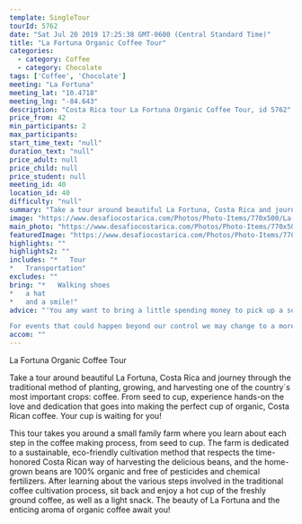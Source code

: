 ```yaml
---
template: SingleTour
tourId: 5762
date: "Sat Jul 20 2019 17:25:38 GMT-0600 (Central Standard Time)"
title: "La Fortuna Organic Coffee Tour"
categories: 
  - category: Coffee
  - category: Chocolate
tags: ['Coffee', 'Chocolate']
meeting: "La Fortuna"
meeting_lat: "10.4718"
meeting_lng: "-84.643"
description: "Costa Rica tour La Fortuna Organic Coffee Tour, id 5762"
price_from: 42
min_participants: 2
max_participants: 
start_time_text: "null"
duration_text: "null"
price_adult: null
price_child: null
price_student: null
meeting_id: 40
location_id: 40
difficulty: "null"
summary: "Take a tour around beautiful La Fortuna, Costa Rica and journey through the traditional method of planting, growing, and harvesting one of the country´s most important crops: coffee. From seed to cup, experience hands-on the love and dedication that goes into making the perfect cup of organic, Costa Rican coffee. Your cup is waiting for you!"
image: "https://www.desafiocostarica.com/Photos/Photo-Items/770x500/La-Fortuna-Organic-Coffee-Tour-1470667278.jpg"
main_photo: "https://www.desafiocostarica.com/Photos/Photo-Items/770x500/La-Fortuna-Organic-Coffee-Tour-1470667278.jpg"
featuredImage: "https://www.desafiocostarica.com/Photos/Photo-Items/770x500/La-Fortuna-Organic-Coffee-Tour-1470667278.jpg"
highlights: ""
highlights2: ""
includes: "*   Tour
*   Transportation"
excludes: ""
bring: "*   Walking shoes
*   a hat
*   and a smile!"
advice: "'You amy want to bring a little spending money to pick up a souvenir bag of coffee to bring back to friends and family.

For events that could happen beyond our control we may change to a more-suitable tour with an equal or similar adventure-appeal or offer other tour options so you don't miss out on a fun day in Costa Rica. We reserve the right to cancel a trip due to unfavorable conditions and will only run a tour according to our policies. Full refund is given if (on rare occasion) no tour is run."
accom: ""
---
```

La Fortuna Organic Coffee Tour

Take a tour around beautiful La Fortuna, Costa Rica and journey through the traditional method of planting, growing, and harvesting one of the country´s most important crops: coffee. From seed to cup, experience hands-on the love and dedication that goes into making the perfect cup of organic, Costa Rican coffee. Your cup is waiting for you!

This tour takes you around a small family farm where you learn about each step in the coffee making process, from seed to cup. The farm is dedicated to a sustainable, eco-friendly cultivation method that respects the time-honored Costa Rican way of harvesting the delicious beans, and the home-grown beans are 100% organic and free of pesticides and chemical fertilizers. After learning about the various steps involved in the traditional coffee cultivation process, sit back and enjoy a hot cup of the freshly ground coffee, as well as a light snack. The beauty of La Fortuna and the enticing aroma of organic coffee await you!
